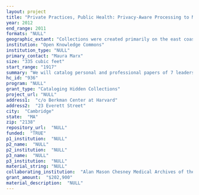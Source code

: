 ```yaml
--- 
layout: project 
title: "Private Practices, Public Health: Privacy-Aware Processing to Maximize Access to Health Collections"
year: 2012
end_range: 2011
formats: "NULL"
geographic_extant: "Collections were created primarily on the east coast of the United States but include activities of national and international scope."
institution: "Open Knowledge Commons"
institution_type: "NULL"
primary_contact: "Maura Marx"
size: "335 cubic feet"
start_range: "1917"
summary: "We will catalog personal and professional papers of 7 leaders in the field of Public Health. Collections are held by the Alan Mason Chesney Medical Archives of the Johns Hopkins Medical Institutions (Hopkins) and the Center for the History of Medicine, Francis A. Countway Library of Medicine (Countway). Included are papers of Barbara Starfield, known for her work on primary care and health policy (Hopkins); Arnold Relman, former editor of the New England Journal of Medicine who has written on the economic, ethical, legal, and social aspects of health care (Countway); Frank Polk, early leading AIDS researcher (Hopkins); Stephen Lagakos, known for his AIDS research and research linking poor water conditions to public health problems (Countway); E. V. McCollum, who discovered vitamins A & D (Hopkins); William and Miriam Pauls Hardy, audiologists who pioneered the screening of children for hearing loss (Hopkins); and Erich Lindemann, specialist in social and disaster psychiatry and community mental health (Countway). Collections document the interactions of leaders in public health with colleagues worldwide. Collections include correspondence, research data, teaching materials, student notebooks, biographical material, manuscripts, reprints, publications, photographs, sound recordings, electronic records, and material culture. Project includes wide variety of media, including textual documents, still and moving images, audio, electronic records, and material culture objects."
hc_id: "936"
program: "NULL"
grant_type: "Cataloging Hidden Collections"
project_url: "NULL"
address1:  "c/o Berkman Center at Harvard"
address2:  "23 Everett Street"
city:  "Cambridge"
state:  "MA"
zip: "2138"
repository_url:  "NULL"
funded:  "TRUE"
p1_institution:  "NULL"
p2_name:  "NULL"
p2_institution:  "NULL"
p3_name:  "NULL"
p3_institution:  "NULL"
material_string: "NULL"
collaborating_institution:  "Alan Mason Chesney Medical Archives of the Johns Hopkins Medical Institutions"
grant_amount:  "$202,900"
material_description:  "NULL"
---
```


